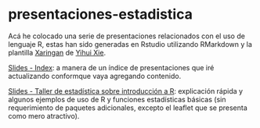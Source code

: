 # presentaciones-estadistica
Acá he colocado una serie de presentaciones relacionados con el uso de lenguaje R, estas han sido generadas en Rstudio utilizando RMarkdown y la plantilla [Xaringan](https://github.com/yihui/xaringan) de [Yihui Xie](https://github.com/yihui).  

[Slides - Index](https://abemen.github.io/presentaciones-estadistica/): a manera de un índice de presentaciones que iré actualizando conformque vaya agregando contenido.  

[Slides - Taller de estadística sobre introducción a R](https://abemen.github.io/presentaciones-estadistica/introduccion-r.html#1): explicación rápida y algunos ejemplos de uso de R y funciones estadísticas básicas (sin requerimiento de paquetes adicionales, excepto el leaflet que se presenta como mero atractivo).
